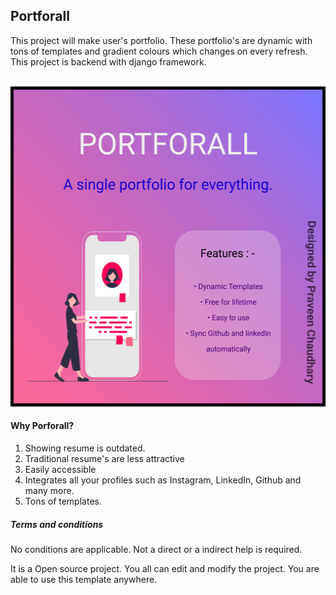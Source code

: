 ## **Portforall**
This project will make user's portfolio. These portfolio's are dynamic with tons of templates and gradient colours which changes on every refresh. This project is backend with django framework.

<br>
<img src="PortForAll.png" alt="image portforall" height="512" width="512">
<br>

#### **Why Porforall?**
1. Showing resume is outdated.
2. Traditional resume's are less attractive
3. Easily accessible
4. Integrates all your profiles such as Instagram, LinkedIn, Github and many more.
5. Tons of templates.

##### **Terms and conditions**
No conditions are applicable. Not a direct or a indirect help is required.

It is a Open source project. You all can edit and modify the project. You are able to use this template anywhere.
